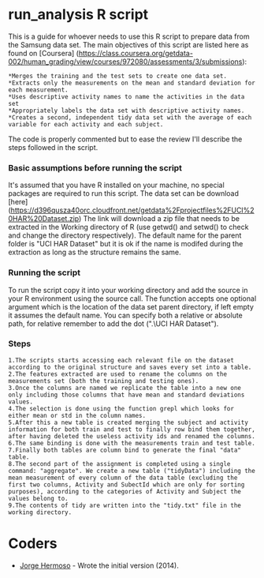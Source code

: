 run_analysis R script
===========

This is a guide for whoever needs to use this R script to prepare data from the Samsung data set.
The main objectives of this script are listed here as found on [Coursera] (https://class.coursera.org/getdata-002/human_grading/view/courses/972080/assessments/3/submissions):

    *Merges the training and the test sets to create one data set.
    *Extracts only the measurements on the mean and standard deviation for each measurement. 
    *Uses descriptive activity names to name the activities in the data set
    *Appropriately labels the data set with descriptive activity names. 
    *Creates a second, independent tidy data set with the average of each variable for each activity and each subject. 

The code is properly commented but to ease the review I'll describe the steps followed in the script.


### Basic assumptions before running the script

It's assumed that you have R installed on your machine, no special packages are required to run this script.
The data set can be download [here] (https://d396qusza40orc.cloudfront.net/getdata%2Fprojectfiles%2FUCI%20HAR%20Dataset.zip)
The link will download a zip file that needs to be extracted in the Working directory of R (use getwd() and setwd() to check and change the directory respectively).
The default name for the parent folder is "UCI HAR Dataset" but it is ok if the name is modifed during the extraction as long as the structure remains the same.


### Running the script

To run the script copy it into your working directory and add the source in your R environment using the source call.
The function accepts one optional argument which is the location of the data set parent directory, if left empty it assumes the default name.
You can specify both a relative or absolute path, for relative remember to add the dot (".\\UCI HAR Dataset").

### Steps

	1.The scripts starts accessing each relevant file on the dataset according to the original structure and saves every set into a table.
	2.The features extracted are used to rename the columns on the measurements set (both the training and testing ones).
	3.Once the columns are named we replicate the table into a new one only including those columns that have mean and standard deviations values.
	4.The selection is done using the function grepl which looks for either mean or std in the column names.
	5.After this a new table is created merging the subject and activity information for both train and test to finally row bind them together, after having deleted the useless activity ids and renamed the columns.
	6.The same binding is done with the measurements train and test table.
	7.Finally both tables are column bind to generate the final "data" table.
	8.The second part of the assignment is completed using a single command: "aggregate". We create a new table ("tidyData") including the mean measurement of every column of the data table (excluding the first two columns, Activity and SubectId which are only for sorting purposes), according to the categories of Activity and Subject the values belong to.
	9.The contents of tidy are written into the "tidy.txt" file in the working directory.





Coders
====================

* [Jorge Hermoso](http://befaust.com) - Wrote the initial version (2014).



